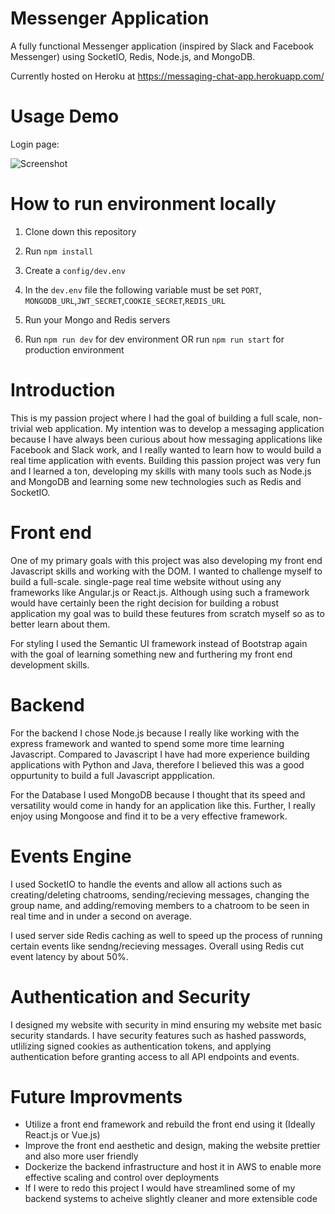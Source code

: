 # Messenger Application

A fully functional Messenger application (inspired by Slack and Facebook Messenger) using SocketIO, Redis, Node.js, and MongoDB.

Currently hosted on Heroku at https://messaging-chat-app.herokuapp.com/

# Usage Demo

Login page:

![Screenshot](https://drive.google.com/file/d/1sGYo1Xhrj9RxKMgt7d1ejPzyqcbjI_ff/view?usp=sharing)

# How to run environment locally

1. Clone down this repository

2. Run `npm install`

3. Create a `config/dev.env`

4. In the `dev.env` file the following variable must be set `PORT`, `MONGODB_URL`,`JWT_SECRET`,`COOKIE_SECRET`,`REDIS_URL`

5. Run your Mongo and Redis servers

6. Run `npm run dev` for dev environment OR run `npm run start` for production environment

# Introduction

This is my passion project where I had the goal of building a full scale, non-trivial web application. My intention was to develop a messaging application because I have always been curious about how messaging applications like Facebook and Slack work, and I really wanted to learn how to would build a real time application with events. Building this passion project was very fun and I learned a ton, developing my skills with many tools such as Node.js and MongoDB and learning some new technologies such as Redis and SocketIO.

# Front end

One of my primary goals with this project was also developing my front end Javascript skills and working with the DOM. I wanted to challenge myself to build a full-scale. single-page real time website without using any frameworks like Angular.js or React.js. Although using such a framework would have certainly been the right decision for building a robust application my goal was to build these feutures from scratch myself so as to better learn about them.

For styling I used the Semantic UI framework instead of Bootstrap again with the goal of learning something new and furthering my front end development skills.

# Backend

For the backend I chose Node.js because I really like working with the express framework and wanted to spend some more time learning Javascript. Compared to Javascript I have had more experience building applications with Python and Java, therefore I believed this was a good oppurtunity to build a full Javascript appplication.

For the Database I used MongoDB because I thought that its speed and versatility would come in handy for an application like this. Further, I really enjoy using Mongoose and find it to be a very effective framework.

# Events Engine

I used SocketIO to handle the events and allow all actions such as creating/deleting chatrooms, sending/recieving messages, changing the group name, and adding/removing members to a chatroom to be seen in real time and in under a second on average.

I used server side Redis caching as well to speed up the process of running certain events like sendng/recieving messages. Overall using Redis cut event latency by about 50%.

# Authentication and Security

I designed my website with security in mind ensuring my website met basic security standards. I have security features such as hashed passwords, utlilizing signed cookies as authentication tokens, and applying authentication before granting access to all API endpoints and events.
# Future Improvments

- Utilize a front end framework and rebuild the front end using it (Ideally React.js or Vue.js)
- Improve the front end aesthetic and design, making the website prettier and also more user friendly
- Dockerize the backend infrastructure and host it in AWS to enable more effective scaling and control over deployments
- If I were to redo this project I would have streamlined some of my backend systems to acheive slightly cleaner and more extensible code
